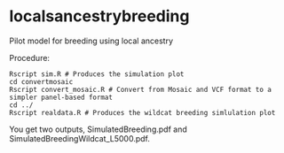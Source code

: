 # localsancestrybreeding
Pilot model for breeding using local ancestry 

Procedure:

```{sh}
Rscript sim.R # Produces the simulation plot
cd convertmosaic
Rscript convert_mosaic.R # Convert from Mosaic and VCF format to a simpler panel-based format
cd ../
Rscript realdata.R # Produces the wildcat breeding simlulation plot
```

You get two outputs, SimulatedBreeding.pdf and SimulatedBreedingWildcat_L5000.pdf.
